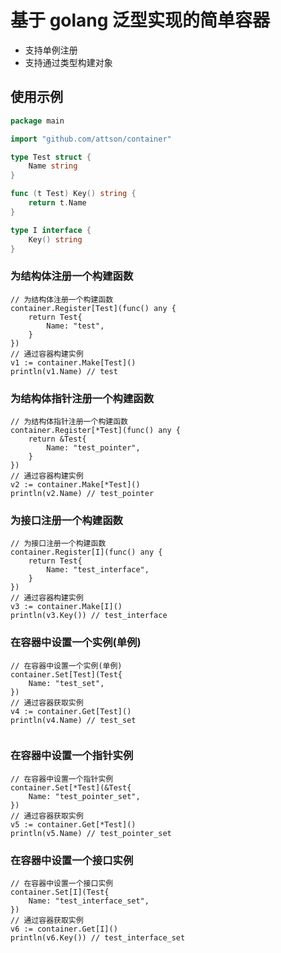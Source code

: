 # 基于 golang 泛型实现的简单容器

- 支持单例注册
- 支持通过类型构建对象

## 使用示例

```go
package main

import "github.com/attson/container"

type Test struct {
	Name string
}

func (t Test) Key() string {
	return t.Name
}

type I interface {
	Key() string
}
```

### 为结构体注册一个构建函数

```
// 为结构体注册一个构建函数
container.Register[Test](func() any {
    return Test{
        Name: "test",
    }
})
// 通过容器构建实例
v1 := container.Make[Test]()
println(v1.Name) // test
```

### 为结构体指针注册一个构建函数

```
// 为结构体指针注册一个构建函数
container.Register[*Test](func() any {
    return &Test{
        Name: "test_pointer",
    }
})
// 通过容器构建实例
v2 := container.Make[*Test]()
println(v2.Name) // test_pointer
```

### 为接口注册一个构建函数

```
// 为接口注册一个构建函数
container.Register[I](func() any {
    return Test{
        Name: "test_interface",
    }
})
// 通过容器构建实例
v3 := container.Make[I]()
println(v3.Key()) // test_interface
```
### 在容器中设置一个实例(单例)
```
// 在容器中设置一个实例(单例)
container.Set[Test](Test{
    Name: "test_set",
})
// 通过容器获取实例
v4 := container.Get[Test]()
println(v4.Name) // test_set
	
```

### 在容器中设置一个指针实例
```
// 在容器中设置一个指针实例
container.Set[*Test](&Test{
    Name: "test_pointer_set",
})
// 通过容器获取实例
v5 := container.Get[*Test]()
println(v5.Name) // test_pointer_set
```

### 在容器中设置一个接口实例

```
// 在容器中设置一个接口实例
container.Set[I](Test{
    Name: "test_interface_set",
})
// 通过容器获取实例
v6 := container.Get[I]()
println(v6.Key()) // test_interface_set
```

